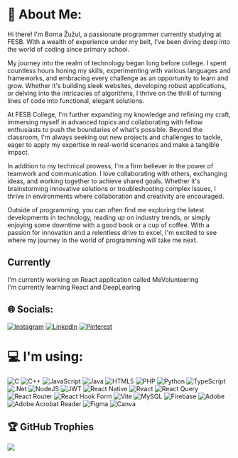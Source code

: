 # 💫 About Me:
Hi there! I'm Borna Žužul, a passionate programmer currently studying at FESB. With a wealth of experience under my belt, I've been diving deep into the world of coding since primary school.

My journey into the realm of technology began long before college. I spent countless hours honing my skills, experimenting with various languages and frameworks, and embracing every challenge as an opportunity to learn and grow. Whether it's building sleek websites, developing robust applications, or delving into the intricacies of algorithms, I thrive on the thrill of turning lines of code into functional, elegant solutions.

At FESB College, I'm further expanding my knowledge and refining my craft, immersing myself in advanced topics and collaborating with fellow enthusiasts to push the boundaries of what's possible. Beyond the classroom, I'm always seeking out new projects and challenges to tackle, eager to apply my expertise in real-world scenarios and make a tangible impact.

In addition to my technical prowess, I'm a firm believer in the power of teamwork and communication. I love collaborating with others, exchanging ideas, and working together to achieve shared goals. Whether it's brainstorming innovative solutions or troubleshooting complex issues, I thrive in environments where collaboration and creativity are encouraged.

Outside of programming, you can often find me exploring the latest developments in technology, reading up on industry trends, or simply enjoying some downtime with a good book or a cup of coffee. With a passion for innovation and a relentless drive to excel, I'm excited to see where my journey in the world of programming will take me next.



## Currently
I'm currently working on React application called MeVolunteering<br>I'm currently learning React and DeepLearing

## 🌐 Socials:
[![Instagram](https://img.shields.io/badge/Instagram-%23E4405F.svg?logo=Instagram&logoColor=white)](https://instagram.com/bornazuzul) [![LinkedIn](https://img.shields.io/badge/LinkedIn-%230077B5.svg?logo=linkedin&logoColor=white)](https://linkedin.com/in/bornazuzul) [![Pinterest](https://img.shields.io/badge/Pinterest-%23E60023.svg?logo=Pinterest&logoColor=white)](https://pinterest.com/bornazuzul) 

# 💻 I'm using:
![C](https://img.shields.io/badge/c-%2300599C.svg?style=for-the-badge&logo=c&logoColor=white) ![C++](https://img.shields.io/badge/c++-%2300599C.svg?style=for-the-badge&logo=c%2B%2B&logoColor=white) ![JavaScript](https://img.shields.io/badge/javascript-%23323330.svg?style=for-the-badge&logo=javascript&logoColor=%23F7DF1E) ![Java](https://img.shields.io/badge/java-%23ED8B00.svg?style=for-the-badge&logo=openjdk&logoColor=white) ![HTML5](https://img.shields.io/badge/html5-%23E34F26.svg?style=for-the-badge&logo=html5&logoColor=white) ![PHP](https://img.shields.io/badge/php-%23777BB4.svg?style=for-the-badge&logo=php&logoColor=white) ![Python](https://img.shields.io/badge/python-3670A0?style=for-the-badge&logo=python&logoColor=ffdd54) ![TypeScript](https://img.shields.io/badge/typescript-%23007ACC.svg?style=for-the-badge&logo=typescript&logoColor=white) ![.Net](https://img.shields.io/badge/.NET-5C2D91?style=for-the-badge&logo=.net&logoColor=white) ![NodeJS](https://img.shields.io/badge/node.js-6DA55F?style=for-the-badge&logo=node.js&logoColor=white) ![JWT](https://img.shields.io/badge/JWT-black?style=for-the-badge&logo=JSON%20web%20tokens) ![React Native](https://img.shields.io/badge/react_native-%2320232a.svg?style=for-the-badge&logo=react&logoColor=%2361DAFB) ![React](https://img.shields.io/badge/react-%2320232a.svg?style=for-the-badge&logo=react&logoColor=%2361DAFB) ![React Query](https://img.shields.io/badge/-React%20Query-FF4154?style=for-the-badge&logo=react%20query&logoColor=white) ![React Router](https://img.shields.io/badge/React_Router-CA4245?style=for-the-badge&logo=react-router&logoColor=white) ![React Hook Form](https://img.shields.io/badge/React%20Hook%20Form-%23EC5990.svg?style=for-the-badge&logo=reacthookform&logoColor=white) ![Vite](https://img.shields.io/badge/vite-%23646CFF.svg?style=for-the-badge&logo=vite&logoColor=white) ![MySQL](https://img.shields.io/badge/mysql-%2300000f.svg?style=for-the-badge&logo=mysql&logoColor=white) ![Firebase](https://img.shields.io/badge/Firebase-039BE5?style=for-the-badge&logo=Firebase&logoColor=white) ![Adobe](https://img.shields.io/badge/adobe-%23FF0000.svg?style=for-the-badge&logo=adobe&logoColor=white) ![Adobe Acrobat Reader](https://img.shields.io/badge/Adobe%20Acrobat%20Reader-EC1C24.svg?style=for-the-badge&logo=Adobe%20Acrobat%20Reader&logoColor=white) ![Figma](https://img.shields.io/badge/figma-%23F24E1E.svg?style=for-the-badge&logo=figma&logoColor=white) ![Canva](https://img.shields.io/badge/Canva-%2300C4CC.svg?style=for-the-badge&logo=Canva&logoColor=white)

## 🏆 GitHub Trophies
![](https://github-profile-trophy.vercel.app/?username=bornazuzul&theme=radical&no-frame=false&no-bg=true&margin-w=4)

